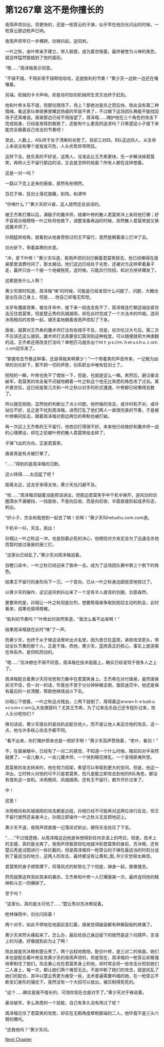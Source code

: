 # 第1267章 这不是你擅长的

夜雨声烦剑出，但更快的，还是一枪穿云的子弹，似乎早在他剑光闪出的时候，一枪穿云那边枪声已响。

夜雨声烦早已一步横跨，剑锋抖起，逆风刺。

一叶之秋，由叶修亲手建立，带入联盟，成为嘉世根基，最终被誉为斗神的角色，就这样猛然狠插到了他的面前。

“嗯……”周泽楷表示同意。

“不错不错，干得非常不错啊哈哈哈，这是胜利的节奏！”黄少天一边砍一边还在嚷嚷着。

另端，机械的卡卡声响，却是肖时钦的机械师生灵灭也终于赶到。

他和叶修关系不错，但那仅限场下，场上？那绝对是杀之而后快，除此没有第二种情绪。看这家伙单挑赛里耀武扬威的早就不爽了，不过眼下这场团队赛能不能找回场子还真难说。唐昊那边已经不用指望了，周泽楷……掩护他在三个角色的攻击下完成贴身，已经是发挥到极致了，还能有什么更高的追求吗？只希望这小子接下来能完全跟着自己攻击的节奏吧！

至此，人数上，A队终于处于清晰的劣势了。目前三对四，B队这边四人，从生命上来说没有哪个是岌岌可危，人头优势异常明显。

这样下去，胜负真的不好说，这两人，没准会比王杰希更快，先一步解决掉君莫笑，再转火王不留行那边的话，又会是怎样的局面？所有人都在这样想着。

这是一对一吗？

一路以下克上走来的唐昊，居然有些惘然。

百花于锋，狂剑士落花狼藉，到阵。和*图*书

“你咦什么？”黄少天好兴奋，这人居然还会说话的。

被王杰希打爆以后，满脑子的魔术师，结果叶修的散人君莫笑冲上来将他打爆；好不容易孙翔牺牲一叶之秋将他救下，调整准备再战的时候，突然散人君莫笑就又换成魔术师了。

孙翔猛转视角，就看到从他身旁掠过的王不留行，竟然是朝着唐三打冲了去。

剑光斩下，带着森寒的杀意。

“冲，拿下叶修！”黄少天叫道，夜雨声烦的剑已朝着君莫笑掠去，他已经懒得在唐昊那里浪费时间了，那太被动。他们这边已经处于劣势，还被对方这样牵着鼻子走，最终只会一个接一个地被拖死，这时候，只能兵行险招，和对方拼拼爆发了。

这都是些什么人啊？

黄少天顿时知道，周泽楷“咦”的时候，可能是已经发现什么问题了，问题，大概也是出在自己身上，但是……他自己却毫无知觉。

龙牙有僵直效果，被龙牙命中，接下来一段连击免不了，周泽楷连忙朝这端加紧攻击压住君莫笑，但是楚云秀的风城烟雨，却在此时完成了一个大法术的吟唱，连同沐雨橙风的攻势一起，铺天盖地朝着夜雨声烦扣了下来。

唐昊，就算对王杰希的魔术师打法有些措手不及，但是，初次吃过大亏后，第二次不应该还这么狼狈。魔术师打法真要变幻莫测到这种程度，可以随便就把大神虐翻的话，王杰希还用改变打法吗？单枪匹马就杀出个htｔｐs://ｍ.ｈetｕsｈu.ｃoｍ.ｃom冠军来了。

“掌握攻击节奏这种事，还是得我来啊黄少！”一个带着笑的声音传来，一记极为凶悍的剑光斩下，那不顾一切的声势，剑系职业中唯有狂剑士了。

短短的一瞬，叶修也免不了惆怅一下，但是，也就是这么一瞬。再然后，避过豪龙破军，君莫笑的攻击毫不迟疑地朝着一叶之秋这个他无比熟悉的角色攻了过去。离开嘉世后，这已经是第几次和一叶之秋以对手的形式遭遇，叶修都已经懒得去数了。

所以就在刚刚，显然他的判断出了点小问题，他所做的攻击，或许时机不对，或许站位不好，总之是干扰到周泽楷，进而打乱了他们两人一直很完美的节奏，于是被叶修瞬间反击，跟着周泽楷对那边两位的牵制也被打破。

再一次迎上王杰希的王不留行，他依旧打得很不好。本来他已经做好和魔术师一战的心理建设，却在之前被叶修的散人君莫笑给击碎了。

子弹飞出的方向，正是君莫笑。

唐昊真是有点被打晕了。

“……”得到的是周泽楷的沉默。

这火转得……太迅猛了吧？

距离太近，这龙牙来得太快，黄少天也闪避不及。

“呃……”周泽楷迟疑着没能把话讲出，但那边君莫笑手中千机伞弹开，逆风剑的剑圈滴水不漏被挡，一挡就收，不是向后收，而是向前收，伞面直接折起成矛形态，刺出。

“好小子，完全和我想到一起去了嘛！杀啊！”黄少天叫hetushu.com.com道。

千机伞一抖，天击，挑出！

孙翔让一叶之秋这一冲，也是抱着必死的决心，他相信对方肯定会为了迅速击杀他而暂时放过唐昊的唐三打。

“这家伙已经乱了。”黄少天对周泽楷说着。

目瞪口呆中，一叶之秋已经迎来了致命一击，成为了这场团队赛中第三个倒下的角色。

结果王不留行的身形向下一沉，一个变向，已从一叶之秋身边超低空地掠过了。

以黄少天的操作，这记逆风刺抖出来了一个足有半人直径的剑圈，剑意森然。

更要命的是，孙翔让一叶之秋彻底壮烈，想要帮唐昊争取到抢回主动的机会，此时看来，成果也值得商榷。

“胜利的节奏吗？”叶修此时突然笑道，“我怎么看不出来啊！”

结果周泽楷就在此时“咦”了一声。

而黄少天，也终于从于锋这话里听出点名堂，因为昔日在蓝雨，承担攻坚箭头，带动全队节奏的那个人，正是于锋。而他，黄少天，蓝雨真正的核心，事实上是游离在体系外，是伺机而动的。

“嗯……”苏沐橙也不得不同意。周泽楷在技术层面上，确实已经凌驾于很多人之上了。

周泽楷配合着黄少天将攻势努力集中在君莫笑身上。王杰希在对付唐昊，虽然唐昊状况不佳，但一对一的话，毕竟也不至于分分钟钟被击倒，狼狈迷茫中，他还是保有最后的一丝清醒，帮助他继续战斗下去。

孙翔心下想着，一叶之秋这点残血，三两下就倒了，用得着这wｗw•ｈｅtushｕ•cｏm•ｃoｍ么大张旗鼓吗？尤其王杰希，为了过来击杀自己还专程扑过来，抢人头分呢你们？

换句话说，黄少天擅长的是找机会配合他人，而不是让他人来迎合他的攻击，这一点，他与许多核心攻击手都不同。

“看不出来，你打掩护原来也是一把好手啊！”黄少天高声赞扬着，“老叶，看剑！”

不，在唐昊眼中，已经有了一对二的感觉，不知道一个什么时候，眼前的对手突然就换了。一会儿散人，一会儿魔术师，一个快到眼花缭乱，一个变得匪夷所思。

君莫笑的攻击转来时，他在努力招架，希望可以争取到更大的空间，但是，他这一冲出，立时转火对他的可不只是君莫笑，但凡是能立即攻击到他的B队角色，都没有错失这一良机。沐雨橙风、风城烟雨，还有王不留行，都齐齐扑过来了。

中！

这是！

沐雨橙风和风城烟雨的攻击都是远程，孙翔已经不可能再对这两位进行反击，但王不留行居然还亲身冲上，孙翔立即操作一叶之秋义无反顾地迎上。

黄少天不退，夜雨声烦直接一记落凤式斩出，硬将天击给压了下去。

“……”不过很遗憾，从周泽楷这边他是休想得到任何言语上的呼应，但是，技术上的支援，真的是太爽了。夜雨声烦极其轻松地就冲到君莫笑的身前，苏沐橙，还有楚云秀是试图进行一些拦截的，但是周泽楷将一枪穿云的子弹在最适当的时机分送到了最适当的地方，这两人的攻击，最终都没有让黄和_图_书少天觉得太麻烦。

君莫笑的身子顺势蹲下，将落凤式的斩势化了个彻底，弹身一起，膝袭撞去。

然而就靠这样突如其来的袭杀，王杰希和叶修一人打爆唐昊一次，最终连同他的精神和斗志一同爆掉了。

至于吗？

“这家伙，真的是太可怕了……”楚云秀对苏沐橙说着。

枪林弹雨中，剑光闪烁着！

两个对手，如此不停地在他面前变幻着，唐昊觉得脑袋都有种撕裂般的疼痛了。

黄少天突然头痛起来了。怎么办，最后给自己身边留下的居然是这个闷葫芦，言语上的沟通，好像就到此为止了啊！

除此就是苏沐橙和楚云秀了。两个远程地图炮，配合叶修，是三对二的局面。她们本也是配合着叶修反攻黄少天的夜雨声烦的，但是现在，周泽楷的一枪穿云却极强地牵制住了她们。攻击重心也在君莫笑身上的他，却时常会将一些攻击分担到她们二人身上，每一次，都让她们两个难受无比。不是中断了她们的攻击，就是扰乱了她们的配合。其中以楚云秀更为难受一些，法术普遍需要吟唱的她，在一枪穿云不断变幻身形的骚扰下，竟然没有一个大招可以放出，被压制得死死的。

“这个……确实是我不擅长的，可惜你现在也是对手了。”黄少天对于锋说着。

豪龙破军，多么熟悉的一个技能，自己有多久没有用过了呢？

周泽楷压住了君莫笑的攻势，却实在无暇再度牵制那端的二人，他毕竟不是三头六臂的哪吒。

“还救他吗？”黄少天问。



[Next Chapter](%E7%AC%AC1268%E7%AB%A0%20%E7%A7%81%E4%BA%BA%E6%81%A9%E6%80%A8.md)